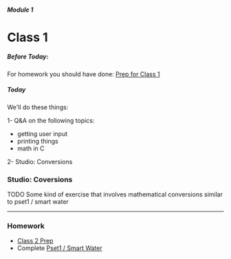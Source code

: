 ##### Module 1 
# Class 1

##### Before Today:
For homework you should have done: [Prep for Class 1](../class1-prep)

##### Today
We'll do these things:

1- Q&A on the following topics:

* getting user input
* printing things
* math in C

2- Studio: Conversions

### Studio: Coversions
TODO Some kind of exercise that involves mathematical conversions similar to pset1 / smart water

***

### Homework

* [Class 2 Prep](https://github.com/Launch-Code/cs50x-live-2016/tree/master/calendar/cs50/unit1-fundamentals/module1/class2-prep)
* Complete [Pset1 / Smart Water](http://cdn.cs50.net/2015/fall/psets/1/pset1/pset1.html#smart_water)
